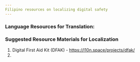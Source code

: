 ```yaml
---
Filipino resources on localizing digital safety
---
```


### Language Resources for Translation: 






### Suggested Resource Materials for Localization
1. Digital First Aid Kit (DFAK) - https://l10n.space/projects/dfak/
2. 

